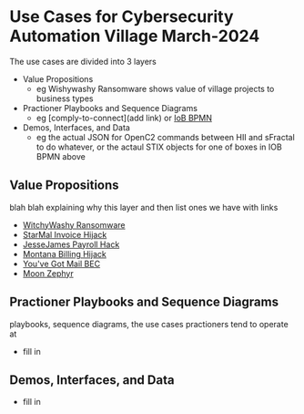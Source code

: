# Use Cases for Cybersecurity Automation Village March-2024
The use cases are divided into 3 layers
* Value Propositions
   - eg Wishywashy Ransomware shows value of village projects to business types
* Practioner Playbooks and Sequence Diagrams
   - eg [comply-to-connect](add link) or [IoB BPMN](../Prep1/SweatEquity/APL/CASP_BeforeEvent.png)
* Demos, Interfaces, and Data
   - eg the actual JSON for OpenC2 commands between HII and sFractal to do whatever, or the actaul STIX objects for one of boxes in IOB BPMN above

## Value Propositions
blah blah explaining why this layer and then list ones we have with links

* [WitchyWashy Ransomware](./ValuePropositions/WitchyWashy)
* [StarMal Invoice Hijack](./ValuePropositions/StarMal) 
* [JesseJames Payroll Hack](./ValuePropositions/JesseJames)
* [Montana Billing Hijack](./ValuePropositions/Montana)   
* [You've Got Mail BEC](./ValuePropositions/YouveGotMail)
* [Moon Zephyr](./ValuePropositions/Moonzephyr)

## Practioner Playbooks and Sequence Diagrams
playbooks, sequence diagrams, the use cases practioners tend to operate at 

* fill in

## Demos, Interfaces, and Data
* fill in
